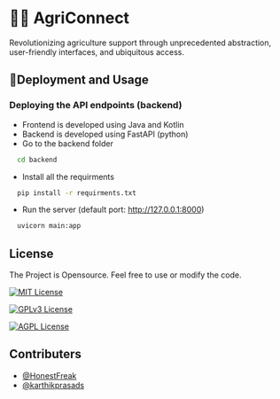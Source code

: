 
# 👨‍🌾 AgriConnect

Revolutionizing agriculture support through unprecedented abstraction, user-friendly interfaces, and ubiquitous access.


## 🌾Deployment and Usage
### Deploying the API endpoints (backend)
- Frontend is developed using Java and Kotlin
- Backend is developed using FastAPI (python)
- Go to the backend folder 
```bash
  cd backend
```
- Install all the requirments
```bash
  pip install -r requirments.txt
```
- Run the server (default port: http://127.0.0.1:8000)
```bash
  uvicorn main:app
```
## License

The Project is Opensource. Feel free to use or modify the code.

[![MIT License](https://img.shields.io/badge/License-MIT-green.svg)](https://choosealicense.com/licenses/mit/)

[![GPLv3 License](https://img.shields.io/badge/License-GPL%20v3-yellow.svg)](https://opensource.org/licenses/)

[![AGPL License](https://img.shields.io/badge/license-AGPL-blue.svg)](http://www.gnu.org/licenses/agpl-3.0)


## Contributers

- [@HonestFreak](https://www.github.com/HonestFreak)
- [@karthikprasads](https://github.com/karthikprasads)


